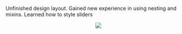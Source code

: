 <p> Unfinished design layout. Gained new experience in using nesting and mixins. Learned how to style sliders </p>
<div id="header" align="center">
    <img src="img/layout_9.jpg"/>
</div>
